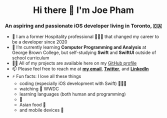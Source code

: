 <!--
**rungxanh2901/rungxanh2901** is a ✨ _special_ ✨ repository because its `README.md` (this file) appears on your GitHub profile.
 -->
 
<h1 align="center">Hi there 👋 I'm Joe Pham</h1>
<h3 align="center">An aspiring and passionate iOS developer living in Toronto, 🇨🇦</h3>


- 👔 I am a former Hospitality professional 👨🏻‍💼 that changed my career to be a developer since 2020
- 🌱 I’m currently learning **Computer Programming and Analysis** at George Brown College, but self-studying **Swift** and **SwiftUI** outside of school curriculum
- 👨‍💻 All of my projects are available here on my [GitHub profile](github.com/rungxanh1995)
- 📫 Please feel free to reach me at [**my email**](mailto:ptlam.vn95@gmail.com), [**Twitter**](https://twitter.com/rungxanh1995), and [**LinkedIn**](https://www.linkedin.com/in/ptlam95/)
- ⚡ Fun facts: I love all these things
   - coding (especially iOS development with Swift) 👨🏻‍💻
   - watching  WWDC
   - learning languages (both human and programming)
   - 🐶
   - Asian food 🍱
   - and mobile devices 📱
